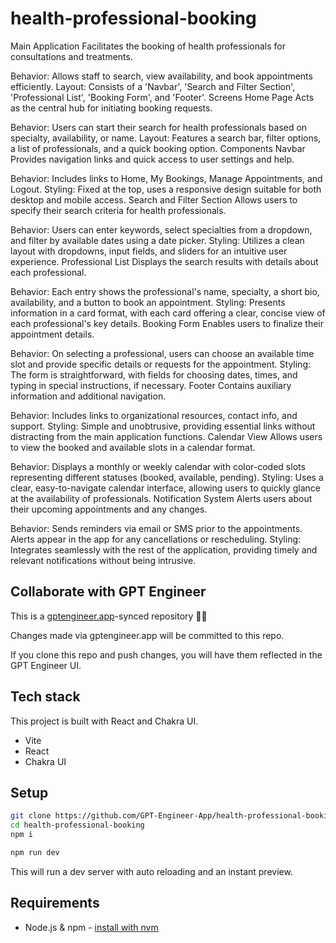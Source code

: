 # health-professional-booking

Main Application
Facilitates the booking of health professionals for consultations and treatments.

Behavior: Allows staff to search, view availability, and book appointments efficiently.
Layout: Consists of a 'Navbar', 'Search and Filter Section', 'Professional List', 'Booking Form', and 'Footer'.
Screens
Home Page
Acts as the central hub for initiating booking requests.

Behavior: Users can start their search for health professionals based on specialty, availability, or name.
Layout: Features a search bar, filter options, a list of professionals, and a quick booking option.
Components
Navbar
Provides navigation links and quick access to user settings and help.

Behavior: Includes links to Home, My Bookings, Manage Appointments, and Logout.
Styling: Fixed at the top, uses a responsive design suitable for both desktop and mobile access.
Search and Filter Section
Allows users to specify their search criteria for health professionals.

Behavior: Users can enter keywords, select specialties from a dropdown, and filter by available dates using a date picker.
Styling: Utilizes a clean layout with dropdowns, input fields, and sliders for an intuitive user experience.
Professional List
Displays the search results with details about each professional.

Behavior: Each entry shows the professional's name, specialty, a short bio, availability, and a button to book an appointment.
Styling: Presents information in a card format, with each card offering a clear, concise view of each professional's key details.
Booking Form
Enables users to finalize their appointment details.

Behavior: On selecting a professional, users can choose an available time slot and provide specific details or requests for the appointment.
Styling: The form is straightforward, with fields for choosing dates, times, and typing in special instructions, if necessary.
Footer
Contains auxiliary information and additional navigation.

Behavior: Includes links to organizational resources, contact info, and support.
Styling: Simple and unobtrusive, providing essential links without distracting from the main application functions.
Calendar View
Allows users to view the booked and available slots in a calendar format.

Behavior: Displays a monthly or weekly calendar with color-coded slots representing different statuses (booked, available, pending).
Styling: Uses a clear, easy-to-navigate calendar interface, allowing users to quickly glance at the availability of professionals.
Notification System
Alerts users about their upcoming appointments and any changes.

Behavior: Sends reminders via email or SMS prior to the appointments. Alerts appear in the app for any cancellations or rescheduling.
Styling: Integrates seamlessly with the rest of the application, providing timely and relevant notifications without being intrusive.

## Collaborate with GPT Engineer

This is a [gptengineer.app](https://gptengineer.app)-synced repository 🌟🤖

Changes made via gptengineer.app will be committed to this repo.

If you clone this repo and push changes, you will have them reflected in the GPT Engineer UI.

## Tech stack

This project is built with React and Chakra UI.

- Vite
- React
- Chakra UI

## Setup

```sh
git clone https://github.com/GPT-Engineer-App/health-professional-booking.git
cd health-professional-booking
npm i
```

```sh
npm run dev
```

This will run a dev server with auto reloading and an instant preview.

## Requirements

- Node.js & npm - [install with nvm](https://github.com/nvm-sh/nvm#installing-and-updating)
